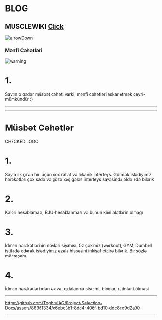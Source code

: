 <h1>BLOG</h1>   
<h2>MUSCLEWIKI <a href="https://musclewiki.com/">Click</a></h2>

![arrowDown](https://github.com/ToghrulAG/Project-Selection-Docs/assets/86961334/201ec7df-7203-4703-bc46-f1fc5909795c)



<h3>Mənfi Cəhətləri </h3>

![warning](https://github.com/ToghrulAG/Project-Selection-Docs/assets/86961334/2036e8f5-3b95-4ad5-bf8e-f006270daff5)



<p> <h1>1.</h1>Saytın o qədər müsbət cəhəti varki, mənfi cəhətləri aşkar etmək qeyri-mümkündür :)
</p>

<hr>

<hr>


<h1>Müsbət Cəhətlər</h1>

CHECKED LOGO

<p> <h1>1.</h1>
 Sayta ilk girən biri üçün çox rahat və lokanik interfeys. Görmək istədiyimiz hərəkətləri çox sadə və gözə xoş gələn interfeys sayəsində əldə edə bilərik
</p>
<p> <h1>2.</h1>
 Kalori hesablaması, BJU-hesablanması və bunun kimi alətlərin olmağı
</p>
<p> <h1>3.</h1>
 İdman hərəkətlərinin növləri siyahısı. Öz çəkimiz (workout), GYM, Dumbell istifadə edərək istədiyimiz əzələ hissəsini inkişaf etdirə bilərik. Bir sözlə möhtəşəm.
</p>
<p> <h1>4.</h1>
 İdman hərəkətlərindən əlavə, qidalanma sistemi, bloqlar, rutinlər bölməsi.
</p>

<hr>


https://github.com/ToghrulAG/Project-Selection-Docs/assets/86961334/c6ebe3b1-8dd4-406f-bd10-ddc8ee9d2a90



<hr>
























